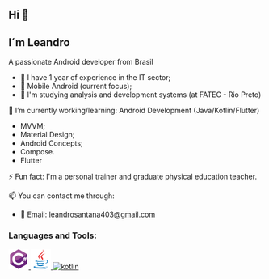 ## Hi 👋 
## I´m Leandro
A passionate Android developer from Brasil

 - 🎯 I have 1 year of experience in the IT sector;
 - 🎯 Mobile Android (current focus);
 - 🎯 I'm studying  analysis and development systems (at FATEC - Rio Preto)

 🌱 I’m currently working/learning: Android Development (Java/Kotlin/Flutter)

* MVVM;
* Material Design;
* Android Concepts;
* Compose.
* Flutter

⚡ Fun fact: I'm a personal trainer and graduate physical education teacher.

📫 You can contact me through:
* 🎯 Email: leandrosantana403@gmail.com

<h3 align="left">Languages and Tools:</h3>
<p align="left"> <a href="https://www.w3schools.com/cs/" target="_blank" rel="noreferrer"> 
<img src="https://raw.githubusercontent.com/devicons/devicon/master/icons/csharp/csharp-original.svg" alt="csharp" width="40" height="40"/> 
</a> 
<a href="https://www.java.com" target="_blank" rel="noreferrer"> 
<img src="https://raw.githubusercontent.com/devicons/devicon/master/icons/java/java-original.svg" alt="java" width="40" height="40"/> 
</a> 
<a href="https://kotlinlang.org" target="_blank" rel="noreferrer"> 
<img src="https://www.vectorlogo.zone/logos/kotlinlang/kotlinlang-icon.svg" alt="kotlin" width="40" height="40"/> 
</a> 
</p>
